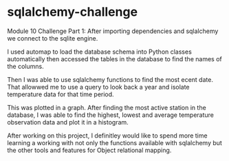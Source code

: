 # sqlalchemy-challenge
Module 10 Challenge
Part 1:
After importing dependencies and sqlalchemy we connect to the sqlite engine.

I used automap to load the database schema into Python classes automatically then accessed the tables in the database to find the names of the columns.

Then I was able to use sqlalchemy functions to find the most ecent date. That allowwed me to use a query to look back a year and isolate temperature data for that time period.

This was plotted in a graph. After finding the most active station in the database, I was able to find the highest, lowest and average temperature observation data and plot it in a histogram.

After working on this project, I definitley would like to spend more time learning a working with not only the functions available with sqlalchemy but the other tools and features for Object relational mapping.